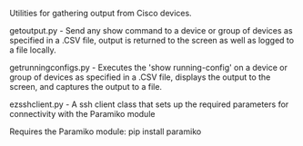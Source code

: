 Utilities for gathering output from Cisco devices.

getoutput.py - Send any show command to a device or group of devices as specified in a .CSV file, output is returned to the screen as well as logged to a file locally.

getrunningconfigs.py - Executes the 'show running-config' on a device or group of devices as specified in a .CSV file,  displays the output to the screen,  and captures the output to a file.  

ezsshclient.py - A ssh client class that sets up the required parameters for connectivity with the Paramiko module

Requires the Paramiko module:  pip install paramiko
